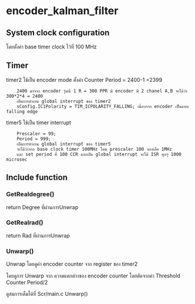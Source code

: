 # encoder_kalman_filter

## System clock configuration
  โดยตั้งค่า base timer clock ไว้ที่ 100 MHz


## Timer
  timer2 ใช้เป็น encoder mode
        ตั้งค่า Counter Period  = 2400-1 =2399 

        2400 มาจาก encoder รุ่นนี้ 1 R = 300 PPR มี encoder มี 2 chanel A,B จะได้ว่า 300*2*4 = 2400
        เปิดการทำงาน global interrupt ของ timer2
        sConfig.IC1Polarity = TIM_ICPOLARITY_FALLING; เนื่องจาก encoder เป็นแบบ falling edge
        
        
  timer5 ใช้เป็น timer interrupt
  
        Prescaler = 99;
        Period = 999;
        เปิดการทำงาน global interrupt ของ timer5
        จะได้ว่าจาก base clock timer 100MHz โดน prescaler 100 จะเหลือ 1MHz 
        และ set period ที่ 100 CCR และเปิด global interrupt จะได้ ISR ทุกๆ 1000 microsec
  
  ## Include function
  ### GetRealdegree()
  return Degree ที่ผ่านการUnwrap
  ### GetRealrad()
  return Rad ที่ผ่านการUnwrap
  ### Unwarp()
  Unwrap โดยดูค่า encoder counter จาก register ของ timer2
 
  โดยดูการ Unwarp จาก ความแตกต่างของ encoder counter โดยตัดจากค่า Threshold Counter Period/2
  
  ดูสมการเต็มได้ที่ Scr/main.c Unwarp()

